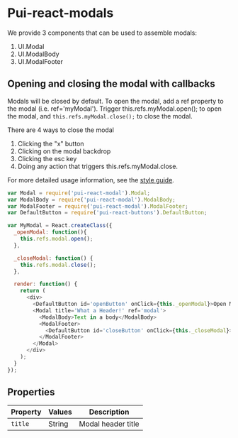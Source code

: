 # Pui-react-modals

We provide 3 components that can be used to assemble modals:

1. UI.Modal
1. UI.ModalBody
1. UI.ModalFooter

## Opening and closing the modal with callbacks

Modals will be closed by default. To open the modal,
add a ref property to the modal (i.e. ref='myModal').
Trigger this.refs.myModal.open(); to open the modal,
and `this.refs.myModal.close();` to close the modal.

There are 4 ways to close the modal

1. Clicking the "x" button
1. Clicking on the modal backdrop
1. Clicking the esc key
1. Doing any action that triggers this.refs.myModal.close.

For more detailed usage information, see the [style guide](http://styleguide.cfapps.io/react_beta.html#modal_react).

```js
var Modal = require('pui-react-modal').Modal;
var ModalBody = require('pui-react-modal').ModalBody;
var ModalFooter = require('pui-react-modal').ModalFooter;
var DefaultButton = require('pui-react-buttons').DefaultButton;

var MyModal = React.createClass({
  _openModal: function(){
    this.refs.modal.open();
  },

  _closeModal: function() {
    this.refs.modal.close();
  },

  render: function() {
    return (
      <div>
        <DefaultButton id='openButton' onClick={this._openModal}>Open Modal</DefaultButton>
        <Modal title='What a Header!' ref='modal'>
          <ModalBody>Text in a body</ModalBody>
          <ModalFooter>
            <DefaultButton id='closeButton' onClick={this._closeModal}>Close</DefaultButton>
          </ModalFooter>
        </Modal>
      </div>
    );
  }
});
```

## Properties

Property            | Values        | Description
------------------- | --------------| --------------------------------------------------------------------------
`title`             | String        | Modal header title